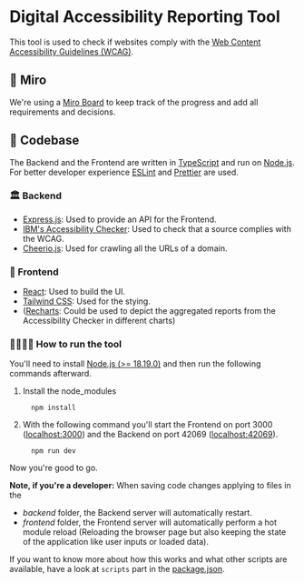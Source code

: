 # Digital Accessibility Reporting Tool

This tool is used to check if websites comply with the [Web Content Accessibility Guidelines (WCAG)](https://www.w3.org/WAI/standards-guidelines/wcag/).

## 🍾 Miro

We're using a [Miro Board](https://miro.com/app/board/uXjVKOZ4DNM=/) to keep track of the progress and add all requirements and decisions.

## 🔨 Codebase

The Backend and the Frontend are written in [TypeScript](https://www.typescriptlang.org/) and run on [Node.js](https://nodejs.org/en). For better developer experience [ESLint](https://eslint.org/) and [Prettier](https://prettier.io/) are used.

### 🏛️ Backend

- [Express.js](https://expressjs.com/de/): Used to provide an API for the Frontend.
- [IBM's Accessibility Checker](https://www.npmjs.com/package/accessibility-checker): Used to check that a source complies with the WCAG.
- [Cheerio.js](https://cheerio.js.org/): Used for crawling all the URLs of a domain.

### 🏡 Frontend

- [React](https://de.react.dev/): Used to build the UI.
- [Tailwind CSS](https://tailwindcss.com/): Used for the stying.
- ([Recharts](https://recharts.org/en-US/): Could be used to depict the aggregated reports from the Accessibility Checker in different charts)

### 🏃🏻‍♂️‍➡️ How to run the tool

You'll need to install [Node.js (>= 18.19.0)](https://nodejs.org/en) and then run the following commands afterward.

1. Install the node_modules
   ```
     npm install
   ```
2. With the following command you'll start the Frontend on port 3000 ([localhost:3000](localhost:3000)) and the Backend on port 42069 ([localhost:42069](localhost:42069)).
   ```
     npm run dev
   ```

Now you're good to go.

**Note, if you're a developer:**
When saving code changes applying to files in the

- _backend_ folder, the Backend server will automatically restart.
- _frontend_ folder, the Frontend server will automatically perform a hot module reload (Reloading the browser page but also keeping the state of the application like user inputs or loaded data).

If you want to know more about how this works and what other scripts are available, have a look at `scripts` part in the [package.json](package.json).
